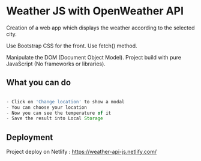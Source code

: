 # Weather JS with OpenWeather API

Creation of a web app which displays the weather according to the selected city.

Use Bootstrap CSS for the front.
Use fetch() method.

Manipulate the DOM (Document Object Model).
Project build with pure JavaScript (No frameworks or libraries). 


## What you can do

```javascript

- Click on 'Change location' to show a modal
- You can choose your location
- Now you can see the temperature of it
- Save the result into Local Storage

```

## Deployment
Project deploy on Netlify : https://weather-api-js.netlify.com/
